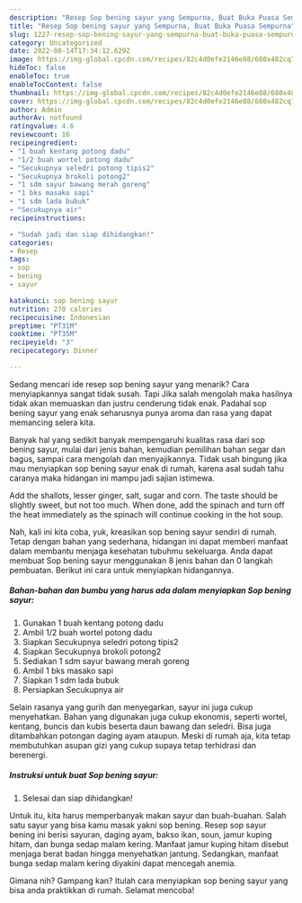 ```yaml
---
description: "Resep Sop bening sayur yang Sempurna, Buat Buka Puasa Sempurna"
title: "Resep Sop bening sayur yang Sempurna, Buat Buka Puasa Sempurna"
slug: 1227-resep-sop-bening-sayur-yang-sempurna-buat-buka-puasa-sempurna
category: Uncategorized
date: 2022-08-14T17:34:12.629Z
image: https://img-global.cpcdn.com/recipes/82c4d0efe2146e88/680x482cq70/sop-bening-sayur-foto-resep-utama.jpg
hideToc: false
enableToc: true
enableTocContent: false
thumbnail: https://img-global.cpcdn.com/recipes/82c4d0efe2146e88/680x482cq70/sop-bening-sayur-foto-resep-utama.jpg
cover: https://img-global.cpcdn.com/recipes/82c4d0efe2146e88/680x482cq70/sop-bening-sayur-foto-resep-utama.jpg
author: Admin
authorAv: notfound
ratingvalue: 4.6
reviewcount: 16
recipeingredient:
- "1 buah kentang potong dadu"
- "1/2 buah wortel potong dadu"
- "Secukupnya seledri potong tipis2"
- "Secukupnya brokoli potong2"
- "1 sdm sayur bawang merah goreng"
- "1 bks masako sapi"
- "1 sdm lada bubuk"
- "Secukupnya air"
recipeinstructions:

- "Sudah jadi dan siap dihidangkan!"
categories:
- Resep
tags:
- sop
- bening
- sayur

katakunci: sop bening sayur 
nutrition: 270 calories
recipecuisine: Indonesian
preptime: "PT31M"
cooktime: "PT35M"
recipeyield: "3"
recipecategory: Dinner

---
```



Sedang mencari ide resep sop bening sayur yang menarik? Cara menyiapkannya sangat tidak susah. Tapi Jika salah mengolah maka hasilnya tidak akan memuaskan dan justru cenderung tidak enak. Padahal sop bening sayur yang enak seharusnya punya aroma dan rasa yang dapat memancing selera kita.


Banyak hal yang sedikit banyak mempengaruhi kualitas rasa dari sop bening sayur, mulai dari jenis bahan, kemudian pemilihan bahan segar dan bagus, sampai cara mengolah dan menyajikannya. Tidak usah bingung jika mau menyiapkan sop bening sayur enak di rumah, karena asal sudah tahu caranya maka hidangan ini mampu jadi sajian istimewa.

Add the shallots, lesser ginger, salt, sugar and corn. The taste should be slightly sweet, but not too much. When done, add the spinach and turn off the heat immediately as the spinach will continue cooking in the hot soup.


Nah, kali ini kita coba, yuk, kreasikan sop bening sayur sendiri di rumah. Tetap dengan bahan yang sederhana, hidangan ini dapat memberi manfaat dalam membantu menjaga kesehatan tubuhmu sekeluarga. Anda dapat membuat Sop bening sayur menggunakan 8 jenis bahan dan 0 langkah pembuatan. Berikut ini cara untuk menyiapkan hidangannya.

<!--inarticleads1-->

##### Bahan-bahan dan bumbu yang harus ada dalam menyiapkan Sop bening sayur:

1. Gunakan 1 buah kentang potong dadu
1. Ambil 1/2 buah wortel potong dadu
1. Siapkan Secukupnya seledri potong tipis2
1. Siapkan Secukupnya brokoli potong2
1. Sediakan 1 sdm sayur bawang merah goreng
1. Ambil 1 bks masako sapi
1. Siapkan 1 sdm lada bubuk
1. Persiapkan Secukupnya air


Selain rasanya yang gurih dan menyegarkan, sayur ini juga cukup menyehatkan. Bahan yang digunakan juga cukup ekonomis, seperti wortel, kentang, buncis dan kubis beserta daun bawang dan seledri. Bisa juga ditambahkan potongan daging ayam ataupun. Meski di rumah aja, kita tetap membutuhkan asupan gizi yang cukup supaya tetap terhidrasi dan berenergi. 

<!--inarticleads2-->

##### Instruksi untuk buat Sop bening sayur:


1. Selesai dan siap dihidangkan!

Untuk itu, kita harus memperbanyak makan sayur dan buah-buahan. Salah satu sayur yang bisa kamu masak yakni sop bening. Resep sop sayur bening ini berisi sayuran, daging ayam, bakso ikan, soun, jamur kuping hitam, dan bunga sedap malam kering. Manfaat jamur kuping hitam disebut menjaga berat badan hingga menyehatkan jantung. Sedangkan, manfaat bunga sedap malam kering diyakini dapat mencegah anemia. 

Gimana nih? Gampang kan? Itulah cara menyiapkan sop bening sayur yang bisa anda praktikkan di rumah. Selamat mencoba!
